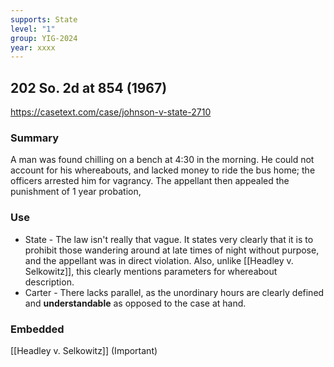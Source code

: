 ```yaml
---
supports: State
level: "1"
group: YIG-2024
year: xxxx
---
```

## 202 So. 2d at 854 (1967)

https://casetext.com/case/johnson-v-state-2710
### Summary

A man was found chilling on a bench at 4:30 in the morning. He could not account for his whereabouts, and lacked money to ride the bus home; the officers arrested him for vagrancy. The appellant then appealed the punishment of 1 year probation, 

### Use

* State - The law isn't really that vague. It states very clearly that it is to prohibit those wandering around at late times of night without purpose, and the appellant was in direct violation. Also, unlike [[Headley v. Selkowitz]], this clearly mentions parameters for whereabout description. 
* Carter - There lacks parallel, as the unordinary hours are clearly defined and **understandable** as opposed to the case at hand.
### Embedded

[[Headley v. Selkowitz]] (Important)